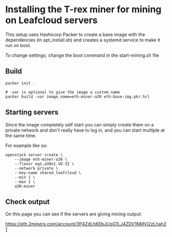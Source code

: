 # Installing the T-rex miner for mining on Leafcloud servers

This setup uses Hashicorp Packer to create a base image with the dependencies 
(in apt_install.sh) and creates a systemd service to make it run on boot.

To change settings; change the boot command in the start-mining.sh file

## Build
```
packer init .

# -var is optional to give the image a custom name
packer build -var image_name=eth-miner-a30 eth-base-img.pkr.hcl
```

## Starting servers

Since the image completely self start you can simply create them on a private network
and don't really have to log in, and you can start multiple at the same time.

For example like so:
```
openstack server create \
	--image eth-miner-a30 \
	--flavor eg1.a30x1.V8-32 \
	--network private \
	--key-name shared_leafcloud \
	--min 1 \
	--max 2 \
	a30-miner
```

## Check output

On this page you can see if the servers are giving mining output:

https://eth.2miners.com/account/3P4ZdLh6EbJUgG1LJ4ZDV1NMVi2zLhah21